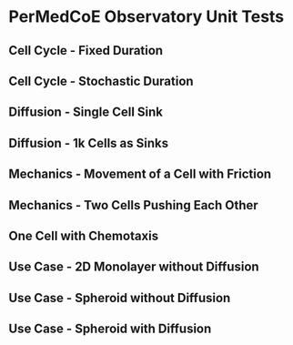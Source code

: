 # PerMedCoE Observatory Unit Tests

## Cell Cycle - Fixed Duration

## Cell Cycle - Stochastic Duration

## Diffusion - Single Cell Sink

## Diffusion - 1k Cells as Sinks

## Mechanics - Movement of a Cell with Friction

## Mechanics - Two Cells Pushing Each Other

## One Cell with Chemotaxis

## Use Case - 2D Monolayer without Diffusion

## Use Case - Spheroid without Diffusion

## Use Case - Spheroid with Diffusion

